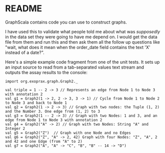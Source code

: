 # README

GraphScala contains code you can use to construct graphs.

I have used this to validate what people told me about what was *supposedly* in the
data set they were going to have me depend on. I would get the data file from them
and run this and then ask them all the follow up questions like "wait, what does
it mean when the order_date field contains the text 'X' instead of a date?".

Here's a simple example code fragment from one of the unit tests. It sets up an
input source to read from a tab-separated values text stream and outputs the assay
results to the console:

    import org.exoprax.graph.Graph2._
    
    val triple = 1 -- 2 -> 3 // Represents an edge from Node 1 to Node 3 with annotation 2
    val g1 = Graph2(1 -> 2, 2 -> 3, 3 -> 1) // Cycle from Node 1 to Node 2 to Node 3 and back to Node 1
    val g2 = Graph2(1 -> 2 -> 3) // Graph with two nodes: the Tuple (1, 2) and the Number 3. One edge from (1, 2) to 3
    val g3 = Graph2(1 -- 2 -> 3) // Graph with two Nodes: 1 and 3, and an edge from Node 1 to Node 3 with annotation 2
    val g4 = Graph2("A" -> 2) // Graph with two Nodes: String "A" and Integer 2
    val g5 = Graph2("Z")  // Graph with one Node and no Edges
    val g6 = Graph2("Z", "A" -> 2, 42) Graph with four Nodes: "Z", "A", 2 and 42 and one Edge (from "A" to 2)
    val g7 = Graph2("A", "A" -> "C", "B", "B" -- 14 -> "D")
